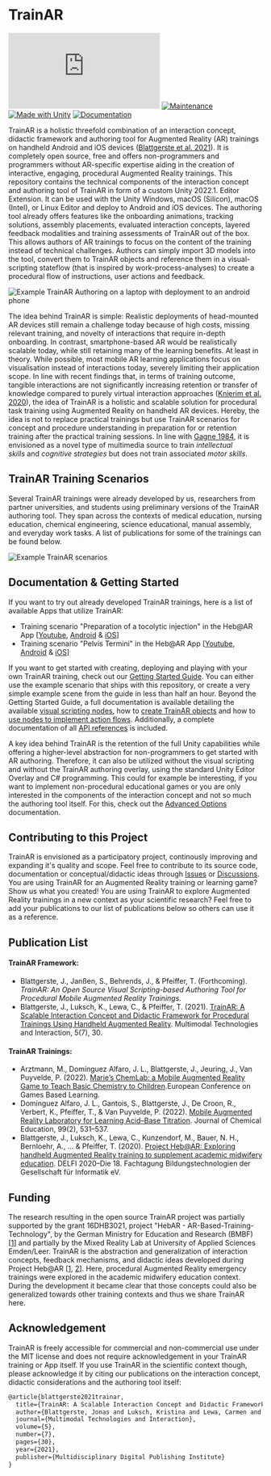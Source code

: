 # TrainAR

[![GitHub license](https://badgen.net/github/license/Naereen/Strapdown.js)](https://github.com/jblattgerste/TrainAR/blob/master/LICENSE) [![Maintenance](https://img.shields.io/badge/Maintained%3F-yes-green.svg)](https://github.com/jblattgerste/TrainAR/graphs/commit-activity) [![Made with Unity](https://img.shields.io/badge/Made%20with-Unity-57b9d3.svg?style=flat&logo=unity)](https://unity3d.com) [![Documentation](https://github.com/jblattgerste/TrainAR/actions/workflows/documentation.yml/badge.svg)](https://jblattgerste.github.io/TrainAR/)

TrainAR is a holistic threefold combination of an interaction concept, didactic framework and authoring tool for Augmented Reality (AR) trainings on handheld Android and iOS devices ([Blattgerste et al. 2021](https://scholar.google.de/citations?view_op=view_citation&hl=en&user=k2xymcIAAAAJ&citation_for_view=k2xymcIAAAAJ:Y0pCki6q_DkC)). It is completely open source, free and offers non-programmers and programmers without AR-specific expertise aiding in the creation of interactive, engaging, procedural Augmented Reality trainings. This repository contains the technical components of the interaction concept and authoring tool of TrainAR in form of a custom Unity 2022.1. Editor Extension. It can be used with the Unity Windows, macOS (Silicon), macOS (Intel), or Linux Editor and deploy to Android and iOS devices. The authoring tool already offers features like the onboarding animations, tracking solutions, assembly placements, evaluated interaction concepts, layered feedback modalities and training assessments of TrainAR out of the box. This allows authors of AR trainings to focus on the content of the training instead of technical challenges. Authors can simply import 3D models into the tool, convert them to TrainAR objects and reference them in a visual-scripting stateflow (that is inspired by work-process-analyses) to create a procedural flow of instructions, user actions and feedback.

![Example TrainAR Authoring on a laptop with deployment to an android phone](https://raw.githubusercontent.com/jblattgerste/TrainAR/64a9372b05bf0e3656f8e2d8365d9b566a2de37d/Documentation/resources/ExampleAuthoring.png)

The idea behind TrainAR is simple: Realistic deployments of head-mounted AR devices still remain a challenge today because of high costs, missing relevant training, and novelty of interactions that require in-depth onboarding. In contrast, smartphone-based AR would be realistically scalable today, while still retaining many of the learning benefits. At least in theory. While possible, most mobile AR learning applications focus on visualisation instead of interactions today, severely limiting their application scope. In line with recent findings that, in terms of training outcome, tangible interactions are not significantly increasing retention or transfer of knowledge compared to purely virtual interaction approaches ([Knierim et al. 2020](https://scholar.google.de/citations?view_op=view_citation&hl=en&user=oHubmTIAAAAJ&cstart=20&pagesize=80&citation_for_view=oHubmTIAAAAJ:RYcK_YlVTxYC)), the idea of TrainAR is a holistic and scalable solution for procedural task training using Augmented Reality on handheld AR devices. Hereby, the idea is not to replace practical trainings but use TrainAR scenarios for concept and procedure understanding in preparation for or retention training after the practical training sessions. In line with [Gagne 1984](https://psycnet.apa.org/record/1985-05816-001), it is envisioned as a novel type of multimedia source to train _intellectual skills_ and _cognitive strategies_ but does not train associated _motor skills_.

## TrainAR Training Scenarios
Several TrainAR trainings were already developed by us, researchers from partner universities, and students using preliminary versions of the TrainAR authoring tool. They span across the contexts of medical education, nursing education, chemical engineering, science educational, manual assembly, and everyday work tasks. A list of publications for some of the trainings can be found below.

![Example TrainAR scenarios](https://raw.githubusercontent.com/jblattgerste/TrainAR/64a9372b05bf0e3656f8e2d8365d9b566a2de37d/Documentation/resources/ExampleScenarios.png)

## Documentation & Getting Started
If you want to try out already developed TrainAR trainings, here is a list of available Apps that utilize TrainAR:
- Training scenario "Preparation of a tocolytic injection" in the Heb@AR App [[Youtube](https://www.youtube.com/watch?v=CUyuzIkvvuk), [Android](https://play.google.com/store/apps/details?id=de.Mixality.HebAR) & [iOS](https://apps.apple.com/app/heb-ar/id1621822317)]
- Training scenario "Pelvis Termini" in the Heb@AR App [[Youtube](https://www.youtube.com/watch?v=arTJ3lrHRkw), [Android](https://play.google.com/store/apps/details?id=de.Mixality.HebAR) & [iOS](https://apps.apple.com/app/heb-ar/id1621822317)]

If you want to get started with creating, deploying and playing with your own TrainAR training, check out our [Getting Started Guide](https://jblattgerste.github.io/TrainAR/manual/GettingStarted.html). You can either use the example scenario that ships with this repository, or create a very simple example scene from the guide in less than half an hour. Beyond the Getting Started Guide, a full documentation is available detailing the available [visual scripting nodes](https://jblattgerste.github.io/TrainAR/manual/TrainARNodes.html), how to [create TrainAR objects](https://jblattgerste.github.io/TrainAR/manual/TrainArObjects.html) and how to [use nodes to implement action flows](https://jblattgerste.github.io/TrainAR/manual/VisualScripting.html). Additionally, a complete documentation of all [API references](https://jblattgerste.github.io/TrainAR/api/Interaction.html) is included.

A key idea behind TrainAR is the retention of the full Unity capabilities while offering a higher-level abstraction for non-programmers to get started with AR authoring. Therefore, it can also be utilized without the visual scripting and without the TrainAR authoring overlay, using the standard Unity Editor Overlay and C# programming. This could for example be interesting, if you want to implement non-procedural educational games or you are only interested in the components of the interaction concept and not so much the authoring tool itself. For this, check out the [Advanced Options](https://jblattgerste.github.io/TrainAR/manual/NoVisualScripting.html) documentation.

## Contributing to this Project
TrainAR is envisioned as a participatory project, continously improving and expanding it's quality and scope. Feel free to contribute to its source code, documentation or conceptual/didactic ideas through [Issues](https://github.com/jblattgerste/TrainAR/issues) or [Discussions](https://github.com/jblattgerste/TrainAR/discussions). You are using TrainAR for an Augmented Reality training or learning game? Show us what you created! You are using TrainAR to explore Augmented Reality trainings in a new context as your scientific research? Feel free to add your publications to our list of publications below so others can use it as a reference.

## Publication List
#### TrainAR Framework: 
- Blattgerste, J., Janßen, S., Behrends, J., & Pfeiffer, T. (Forthcoming). _TrainAR: An Open Source Visual Scripting-based Authoring Tool
for Procedural Mobile Augmented Reality Trainings_.
- Blattgerste, J., Luksch, K., Lewa, C., & Pfeiffer, T. (2021). [TrainAR: A Scalable Interaction Concept and Didactic Framework for Procedural Trainings Using Handheld Augmented Reality](https://www.mdpi.com/2414-4088/5/7/30). Multimodal Technologies and Interaction, 5(7), 30.

#### TrainAR Trainings:
- Arztmann, M., Domínguez Alfaro, J. L., Blattgerste, J., Jeuring, J., Van Puyvelde, P. (2022). [Marie’s ChemLab: a Mobile Augmented Reality Game to Teach Basic Chemistry to Children](https://mixality.de/wp-content/uploads/2022/07/Arztmann2022MariesChemLab.pdf).European Conference on Games Based Learning.
- Domínguez Alfaro, J. L., Gantois, S., Blattgerste, J., De Croon, R., Verbert, K., Pfeiffer, T., & Van Puyvelde, P. (2022). [Mobile Augmented Reality Laboratory for Learning Acid–Base Titration](https://pubs.acs.org/doi/abs/10.1021/acs.jchemed.1c00894). Journal of Chemical Education, 99(2), 531–537.
- Blattgerste, J., Luksch, K., Lewa, C., Kunzendorf, M., Bauer, N. H., Bernloehr, A., ... & Pfeiffer, T. (2020). [Project Heb@AR: Exploring handheld Augmented Reality training to supplement academic midwifery education](https://dl.gi.de/handle/20.500.12116/34147). DELFI 2020–Die 18. Fachtagung Bildungstechnologien der Gesellschaft für Informatik eV.

## Funding
The research resulting in the open source TrainAR project was partially supported by the grant 16DHB3021, project "HebAR - AR-Based-Training-Technology", by the German Ministry for Education and Research (BMBF) [[1](https://www.wihoforschung.de/wihoforschung/en/bmbf-funding-projects/funding-lines/research-on-digital-higher-education/dritte-foerderlinie-zur-digitalen-hochschulbildung/hebar/hebar_node)] and partially by the Mixed Reality Lab at University of Applied Sciences Emden/Leer. TrainAR is the abstraction and generalization of interaction concepts, feedback mechanisms, and didactic ideas developed during Project Heb@AR [[1](https://mixality.de/hebar/), [2](https://www.hs-gesundheit.de/hebar/uebersicht-hebar)]. Here, procedural Augmented Reality emergency trainings were explored in the academic midwifery education context. During the development it became clear that those concepts could also be generalized towards other training contexts and thus we share TrainAR here. 

## Acknowledgement
TrainAR is freely accessible for commercial and non-commercial use under the MIT license and does not require acknowledgement in your TrainAR training or App itself. If you use TrainAR in the scientific context though, please acknowledge it by citing our publications on the interaction concept, didactic considerations and the authoring tool itself: 

```tex
@article{blattgerste2021trainar,
  title={TrainAR: A Scalable Interaction Concept and Didactic Framework for Procedural Trainings Using Handheld Augmented Reality},
  author={Blattgerste, Jonas and Luksch, Kristina and Lewa, Carmen and Pfeiffer, Thies},
  journal={Multimodal Technologies and Interaction},
  volume={5},
  number={7},
  pages={30},
  year={2021},
  publisher={Multidisciplinary Digital Publishing Institute}
}
```
